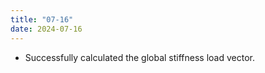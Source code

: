 ```yaml
---
title: "07-16"
date: 2024-07-16
---
```



 - Successfully calculated the global stiffness load vector.